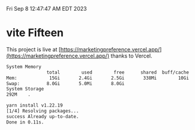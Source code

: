 Fri Sep  8 12:47:47 AM EDT 2023

# vite Fifteen


This project is live at [https://marketingpreference.vercel.app/](https://marketingpreference.vercel.app/) thanks to Vercel.

```bash
System Memory
               total        used        free      shared  buff/cache   available
Mem:            15Gi       2.4Gi       2.5Gi       338Mi        10Gi        12Gi
Swap:          8.0Gi       5.0Mi       8.0Gi
System Storage
292M	.
```
```bash
yarn install v1.22.19
[1/4] Resolving packages...
success Already up-to-date.
Done in 0.11s.
```
